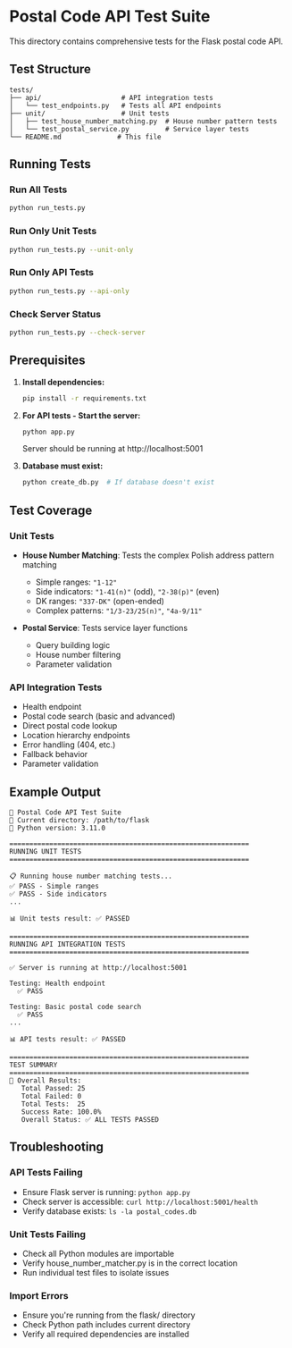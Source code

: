 # Postal Code API Test Suite

This directory contains comprehensive tests for the Flask postal code API.

## Test Structure

```
tests/
├── api/                    # API integration tests
│   └── test_endpoints.py   # Tests all API endpoints
├── unit/                   # Unit tests
│   ├── test_house_number_matching.py  # House number pattern tests
│   └── test_postal_service.py         # Service layer tests
└── README.md              # This file
```

## Running Tests

### Run All Tests
```bash
python run_tests.py
```

### Run Only Unit Tests
```bash
python run_tests.py --unit-only
```

### Run Only API Tests
```bash
python run_tests.py --api-only
```

### Check Server Status
```bash
python run_tests.py --check-server
```

## Prerequisites

1. **Install dependencies:**
   ```bash
   pip install -r requirements.txt
   ```

2. **For API tests - Start the server:**
   ```bash
   python app.py
   ```
   Server should be running at http://localhost:5001

3. **Database must exist:**
   ```bash
   python create_db.py  # If database doesn't exist
   ```

## Test Coverage

### Unit Tests
- **House Number Matching**: Tests the complex Polish address pattern matching
  - Simple ranges: `"1-12"`
  - Side indicators: `"1-41(n)"` (odd), `"2-38(p)"` (even)
  - DK ranges: `"337-DK"` (open-ended)
  - Complex patterns: `"1/3-23/25(n)"`, `"4a-9/11"`

- **Postal Service**: Tests service layer functions
  - Query building logic
  - House number filtering
  - Parameter validation

### API Integration Tests
- Health endpoint
- Postal code search (basic and advanced)
- Direct postal code lookup
- Location hierarchy endpoints
- Error handling (404, etc.)
- Fallback behavior
- Parameter validation

## Example Output

```
🧪 Postal Code API Test Suite
📍 Current directory: /path/to/flask
🐍 Python version: 3.11.0

============================================================
RUNNING UNIT TESTS
============================================================

📋 Running house number matching tests...
✅ PASS - Simple ranges
✅ PASS - Side indicators
...

📊 Unit tests result: ✅ PASSED

============================================================
RUNNING API INTEGRATION TESTS
============================================================

✅ Server is running at http://localhost:5001

Testing: Health endpoint
  ✅ PASS

Testing: Basic postal code search
  ✅ PASS
...

📊 API tests result: ✅ PASSED

============================================================
TEST SUMMARY
============================================================
🎯 Overall Results:
   Total Passed: 25
   Total Failed: 0
   Total Tests:  25
   Success Rate: 100.0%
   Overall Status: ✅ ALL TESTS PASSED
```

## Troubleshooting

### API Tests Failing
- Ensure Flask server is running: `python app.py`
- Check server is accessible: `curl http://localhost:5001/health`
- Verify database exists: `ls -la postal_codes.db`

### Unit Tests Failing
- Check all Python modules are importable
- Verify house_number_matcher.py is in the correct location
- Run individual test files to isolate issues

### Import Errors
- Ensure you're running from the flask/ directory
- Check Python path includes current directory
- Verify all required dependencies are installed